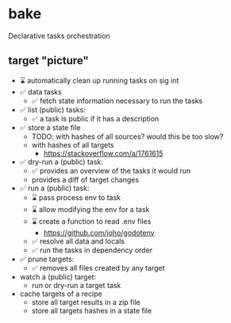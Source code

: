 # bake

Declarative tasks orchestration

## target "picture"

- ⌛ automatically clean up running tasks on sig int
- ✅ data tasks
  - ✅ fetch state information necessary to run the tasks
- ✅ list (public) tasks:
  - ✅ a task is public if it has a description
- ✅ store a state file
  - TODO: with hashes of all sources? would this be too slow?
  - with hashes of all targets
    - https://stackoverflow.com/a/1761615
- ✅ dry-run a (public) task:
  - ✅ provides an overview of the tasks it would run
  - provides a diff of target changes
- ✅ run a (public) task:
  - ⌛ pass process env to task
  - ⌛ allow modifying the env for a task
  - ⌛ create a function to read .env files 
    - https://github.com/joho/godotenv
  - ✅ resolve all data and locals
  - ✅ run the tasks in dependency order
- ✅ prune targets:
  - ✅ removes all files created by any target 
- watch a (public) target:
  - run or dry-run a target task
- cache targets of a recipe
  - store all target results in a zip file
  - store all targets hashes in a state file